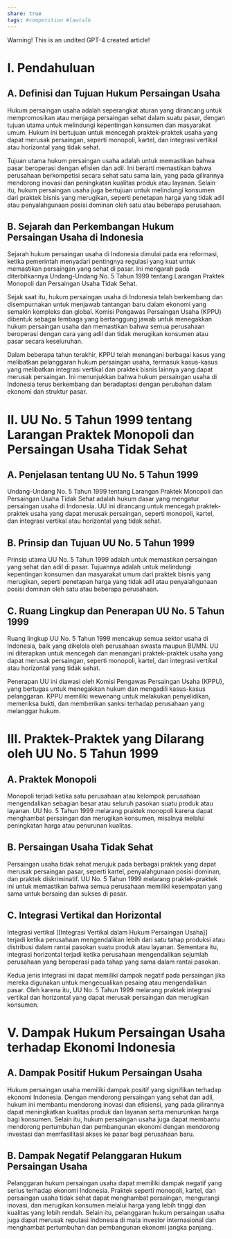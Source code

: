 ```yaml
---
share: true
tags: #competition #lawtalk 
---
```


Warning! This is an undited GPT-4 created article!

# I. Pendahuluan

## A. Definisi dan Tujuan Hukum Persaingan Usaha

Hukum persaingan usaha adalah seperangkat aturan yang dirancang untuk mempromosikan atau menjaga persaingan sehat dalam suatu pasar, dengan tujuan utama untuk melindungi kepentingan konsumen dan masyarakat umum. Hukum ini bertujuan untuk mencegah praktek-praktek usaha yang dapat merusak persaingan, seperti monopoli, kartel, dan integrasi vertikal atau horizontal yang tidak sehat.

Tujuan utama hukum persaingan usaha adalah untuk memastikan bahwa pasar beroperasi dengan efisien dan adil. Ini berarti memastikan bahwa perusahaan berkompetisi secara sehat satu sama lain, yang pada gilirannya mendorong inovasi dan peningkatan kualitas produk atau layanan. Selain itu, hukum persaingan usaha juga bertujuan untuk melindungi konsumen dari praktek bisnis yang merugikan, seperti penetapan harga yang tidak adil atau penyalahgunaan posisi dominan oleh satu atau beberapa perusahaan.

## B. Sejarah dan Perkembangan Hukum Persaingan Usaha di Indonesia

Sejarah hukum persaingan usaha di Indonesia dimulai pada era reformasi, ketika pemerintah menyadari pentingnya regulasi yang kuat untuk memastikan persaingan yang sehat di pasar. Ini mengarah pada diterbitkannya Undang-Undang No. 5 Tahun 1999 tentang Larangan Praktek Monopoli dan Persaingan Usaha Tidak Sehat.

Sejak saat itu, hukum persaingan usaha di Indonesia telah berkembang dan disempurnakan untuk menjawab tantangan baru dalam ekonomi yang semakin kompleks dan global. Komisi Pengawas Persaingan Usaha (KPPU) dibentuk sebagai lembaga yang bertanggung jawab untuk menegakkan hukum persaingan usaha dan memastikan bahwa semua perusahaan beroperasi dengan cara yang adil dan tidak merugikan konsumen atau pasar secara keseluruhan.

Dalam beberapa tahun terakhir, KPPU telah menangani berbagai kasus yang melibatkan pelanggaran hukum persaingan usaha, termasuk kasus-kasus yang melibatkan integrasi vertikal dan praktek bisnis lainnya yang dapat merusak persaingan. Ini menunjukkan bahwa hukum persaingan usaha di Indonesia terus berkembang dan beradaptasi dengan perubahan dalam ekonomi dan struktur pasar.

# II. UU No. 5 Tahun 1999 tentang Larangan Praktek Monopoli dan Persaingan Usaha Tidak Sehat

## A. Penjelasan tentang UU No. 5 Tahun 1999

Undang-Undang No. 5 Tahun 1999 tentang Larangan Praktek Monopoli dan Persaingan Usaha Tidak Sehat adalah hukum dasar yang mengatur persaingan usaha di Indonesia. UU ini dirancang untuk mencegah praktek-praktek usaha yang dapat merusak persaingan, seperti monopoli, kartel, dan integrasi vertikal atau horizontal yang tidak sehat.

## B. Prinsip dan Tujuan UU No. 5 Tahun 1999

Prinsip utama UU No. 5 Tahun 1999 adalah untuk memastikan persaingan yang sehat dan adil di pasar. Tujuannya adalah untuk melindungi kepentingan konsumen dan masyarakat umum dari praktek bisnis yang merugikan, seperti penetapan harga yang tidak adil atau penyalahgunaan posisi dominan oleh satu atau beberapa perusahaan.

## C. Ruang Lingkup dan Penerapan UU No. 5 Tahun 1999

Ruang lingkup UU No. 5 Tahun 1999 mencakup semua sektor usaha di Indonesia, baik yang dikelola oleh perusahaan swasta maupun BUMN. UU ini diterapkan untuk mencegah dan menangani praktek-praktek usaha yang dapat merusak persaingan, seperti monopoli, kartel, dan integrasi vertikal atau horizontal yang tidak sehat.

Penerapan UU ini diawasi oleh Komisi Pengawas Persaingan Usaha (KPPU), yang bertugas untuk menegakkan hukum dan mengadili kasus-kasus pelanggaran. KPPU memiliki wewenang untuk melakukan penyelidikan, memeriksa bukti, dan memberikan sanksi terhadap perusahaan yang melanggar hukum.


# III. Praktek-Praktek yang Dilarang oleh UU No. 5 Tahun 1999

## A. Praktek Monopoli

Monopoli terjadi ketika satu perusahaan atau kelompok perusahaan mengendalikan sebagian besar atau seluruh pasokan suatu produk atau layanan. UU No. 5 Tahun 1999 melarang praktek monopoli karena dapat menghambat persaingan dan merugikan konsumen, misalnya melalui peningkatan harga atau penurunan kualitas.

## B. Persaingan Usaha Tidak Sehat

Persaingan usaha tidak sehat merujuk pada berbagai praktek yang dapat merusak persaingan pasar, seperti kartel, penyalahgunaan posisi dominan, dan praktek diskriminatif. UU No. 5 Tahun 1999 melarang praktek-praktek ini untuk memastikan bahwa semua perusahaan memiliki kesempatan yang sama untuk bersaing dan sukses di pasar.

## C. Integrasi Vertikal dan Horizontal

Integrasi vertikal [[Integrasi Vertikal dalam Hukum Persaingan Usaha]] terjadi ketika perusahaan mengendalikan lebih dari satu tahap produksi atau distribusi dalam rantai pasokan suatu produk atau layanan. Sementara itu, integrasi horizontal terjadi ketika perusahaan mengendalikan sejumlah perusahaan yang beroperasi pada tahap yang sama dalam rantai pasokan. 

Kedua jenis integrasi ini dapat memiliki dampak negatif pada persaingan jika mereka digunakan untuk mengecualikan pesaing atau mengendalikan pasar. Oleh karena itu, UU No. 5 Tahun 1999 melarang praktek integrasi vertikal dan horizontal yang dapat merusak persaingan dan merugikan konsumen.

# V. Dampak Hukum Persaingan Usaha terhadap Ekonomi Indonesia

## A. Dampak Positif Hukum Persaingan Usaha

Hukum persaingan usaha memiliki dampak positif yang signifikan terhadap ekonomi Indonesia. Dengan mendorong persaingan yang sehat dan adil, hukum ini membantu mendorong inovasi dan efisiensi, yang pada gilirannya dapat meningkatkan kualitas produk dan layanan serta menurunkan harga bagi konsumen. Selain itu, hukum persaingan usaha juga dapat membantu mendorong pertumbuhan dan pembangunan ekonomi dengan mendorong investasi dan memfasilitasi akses ke pasar bagi perusahaan baru.

## B. Dampak Negatif Pelanggaran Hukum Persaingan Usaha

Pelanggaran hukum persaingan usaha dapat memiliki dampak negatif yang serius terhadap ekonomi Indonesia. Praktek seperti monopoli, kartel, dan persaingan usaha tidak sehat dapat menghambat persaingan, mengurangi inovasi, dan merugikan konsumen melalui harga yang lebih tinggi dan kualitas yang lebih rendah. Selain itu, pelanggaran hukum persaingan usaha juga dapat merusak reputasi Indonesia di mata investor internasional dan menghambat pertumbuhan dan pembangunan ekonomi jangka panjang.
